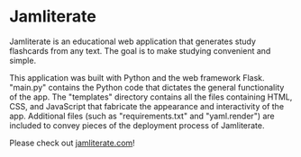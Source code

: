<h1>Jamliterate</h1>

Jamliterate is an educational web application that generates study flashcards from any text. The goal is to make studying convenient and simple.

This application was built with Python and the web framework Flask. "main.py" contains the Python code that dictates the general functionality of the app. The "templates" directory contains all the files containing HTML, CSS, and JavaScript that fabricate the appearance and interactivity of the app. Additional files (such as "requirements.txt" and "yaml.render") are included to convey pieces of the deployment process of Jamliterate.

Please check out [jamliterate.com](https://jamliterate.com)!
